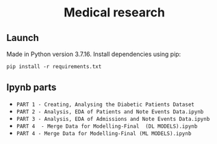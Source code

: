 <h1 align="center">Medical research</h1>

## Launch

Made in Python version 3.7.16.
Install dependencies using pip:

```
pip install -r requirements.txt
```


## Ipynb parts

- `PART 1 - Creating, Analysing the Diabetic Patients Dataset`
- `PART 2 - Analysis, EDA of Patients and Note Events Data.ipynb`
- `PART 3 - Analysis, EDA of Admissions and Note Events Data.ipynb`
- `PART 4  - Merge Data for Modelling-Final  (DL MODELS).ipynb`
- `PART 4 - Merge Data for Modelling-Final (ML MODELS).ipynb`